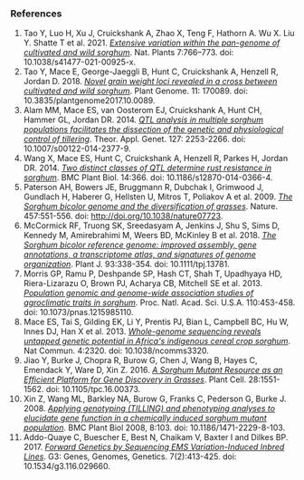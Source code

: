 ### References
1. Tao Y, Luo H, Xu J, Cruickshank A, Zhao X, Teng F, Hathorn A. Wu X. Liu Y. Shatte T et al. 2021. [*Extensive variation within the pan-genome of cultivated and wild sorghum*](https://www.sorghumbase.org/paper/19802). Nat. Plants 7:766–773. doi: 10.1038/s41477-021-00925-x.
2. Tao Y, Mace E, George-Jaeggli B, Hunt C, Cruickshank A, Henzell R, Jordan D. 2018. [*Novel grain weight loci revealed in a cross between cultivated and wild sorghum*](https://www.sorghumbase.org/paper/novel-grain-weight-loci-revealed-in-a-cross-between-cultivated-and-wild-sorghum). Plant Genome. 11: 170089. doi: 10.3835/plantgenome2017.10.0089.
3. Alam MM, Mace ES, van Oosterom EJ, Cruickshank A, Hunt CH, Hammer GL, Jordan DR. 2014. [*QTL analysis in multiple sorghum populations facilitates the dissection of the genetic and physiological control of tillering*](https://sorghumbase.org/paper/21268). Theor. Appl. Genet. 127: 2253-2266. doi: 10.1007/s00122-014-2377-9.
4. Wang X, Mace ES, Hunt C, Cruickshank A, Henzell R, Parkes H, Jordan DR. 2014. [*Two distinct classes of QTL determine rust resistance in sorghum*](https://sorghumbase.org/paper/21269). BMC Plant Biol. 14:366. doi: 10.1186/s12870-014-0366-4.
5. Paterson AH, Bowers JE, Bruggmann R, Dubchak I, Grimwood J, Gundlach H, Haberer G, Hellsten U, Mitros T, Poliakov A et al. 2009. [*The Sorghum bicolor genome and the diversification of grasses*](https://www.sorghumbase.org/paper/the-sorghum-bicolor-genome-and-the-diversification-of-grasses). Nature. 457:551-556. doi: http://doi.org/10.1038/nature07723.
6. McCormick RF, Truong SK, Sreedasyam A, Jenkins J, Shu S, Sims D, Kennedy M, Amirebrahimi M, Weers BD, McKinley B et al. 2018. [*The Sorghum bicolor reference genome: improved assembly, gene annotations, a transcriptome atlas, and signatures of genome organization*](https://sorghumbase.org/paper/429). Plant J. 93:338-354. doi: 10.1111/tpj.13781.
7. Morris GP, Ramu P, Deshpande SP, Hash CT, Shah T, Upadhyaya HD, Riera-Lizarazu O, Brown PJ, Acharya CB, Mitchell SE et al. 2013. [*Population genomic and genome-wide association studies of agroclimatic traits in sorghum*](https://sorghumbase.org/paper/population-genomic-and-genome-wide-association-studies-of-agroclimatic-traits-in-sorghum). Proc. Natl. Acad. Sci. U.S.A. 110:453-458. doi: 10.1073/pnas.1215985110.
8. Mace ES, Tai S, Gilding EK, Li Y, Prentis PJ, Bian L, Campbell BC, Hu W, Innes DJ, Han X et al. 2013. [*Whole-genome sequencing reveals untapped genetic potential in Africa's indigenous cereal crop sorghum*](https://sorghumbase.org/paper/whole-genome-sequencing-reveals-untapped-genetic-potential-in-africas-indigenous-cereal-crop-sorghum-2). Nat Commun. 4:2320. doi: 10.1038/ncomms3320.
9. Jiao Y, Burke J, Chopra R, Burow G, Chen J, Wang B, Hayes C, Emendack Y, Ware D, Xin Z. 2016. [*A Sorghum Mutant Resource as an Efficient Platform for Gene Discovery in Grasses*](https://sorghumbase.org/paper/a-sorghum-mutant-resource-as-an-efficient-platform-for-gene-discovery-in-grasses). Plant Cell. 28:1551-1562. doi: 10.1105/tpc.16.00373.
10. Xin Z, Wang ML, Barkley NA, Burow G, Franks C, Pederson G, Burke J. 2008. [*Applying genotyping (TILLING) and phenotyping analyses to elucidate gene function in a chemically induced sorghum mutant population*](https://sorghumbase.org/paper/applying-genotyping-tilling-and-phenotyping-analyses-to-elucidate-gene-function-in-a-chemically-induced-sorghum-mutant-population). BMC Plant Biol 2008, 8:103. doi: 10.1186/1471-2229-8-103.
11. Addo-Quaye C, Buescher E, Best N, Chaikam V, Baxter I and Dilkes BP. 2017. [*Forward Genetics by Sequencing EMS Variation-Induced Inbred Lines*](https://sorghumbase.org/paper/forward-genetics-by-sequencing-ems-variation-induced-inbred-lines). G3: Genes, Genomes, Genetics. 7(2):413-425. doi: 10.1534/g3.116.029660.
